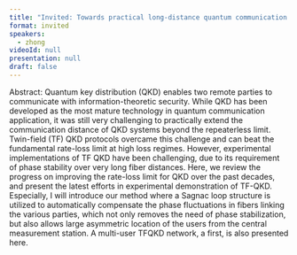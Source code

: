 ```yaml
---
title: "Invited: Towards practical long-distance quantum communication — Twin-field QKD (Chair: Xiangbin Wang)"
format: invited
speakers:
  - zhong
videoId: null
presentation: null
draft: false
---
```

Abstract: Quantum key distribution (QKD) enables two remote parties to communicate with information-theoretic security. While QKD has been developed as the most mature technology in quantum communication application, it was still very challenging to practically extend the communication distance of QKD systems beyond the repeaterless limit. Twin-field (TF) QKD protocols overcame this challenge and can beat the fundamental rate-loss limit at high loss regimes. However, experimental implementations of TF QKD have been challenging, due to its requirement of phase stability over very long fiber distances. Here, we review the progress on improving the rate-loss limit for QKD over the past decades, and present the latest efforts in experimental demonstration of TF-QKD. Especially, I will introduce our method where a Sagnac loop structure is utilized to automatically compensate the phase fluctuations in fibers linking the various parties, which not only removes the need of phase stabilization, but also allows large asymmetric location of the users from the central measurement station. A multi-user TFQKD network, a first, is also presented here.

<!-- fields to use above: -->
<!-- videoId: "Vfl9pPh6ipI" -->
<!-- presentation: "/slides/invited-MargaridaPereira.pdf" -->
